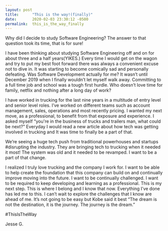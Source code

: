 ```yaml
---
layout: post
title:      "This is the way!(finally)"
date:       2020-02-03 23:30:12 -0500
permalink:  this_is_the_way_finally
---
```



Why did I decide to study Software Engineering?  The answer to that question took its time, that is for sure!  

I have been thinking about studying Software Engineering off and on for about three and a half years(YIKES.)  Every time I would get on the wagon and try to put my best foot forward there was  always a convenient excuse not to dive in. It was starting to become comically sad and personally defeating.   Was Software Development actually for me?  It wasn’t until December 2019 when I finally wouldn’t let myself walk away.  Committing to a full time job and school was a tough first hurdle. Who doesn’t love time for family, netflix and nothing after a long day of work?

I have worked in trucking for the last nine years in a multitude of entry level and senior level roles.  I’ve worked on different teams such as account management, sales, operations and most recently pricing.  I wanted my next move, as a professional, to benefit from that exposure and experience.    I asked myself “you're in the business of trucks and trailers man, what could be next?”  Everyday I would read a new article about how tech was getting involved in trucking and It was time to finally be a part of that. 

We’re seeing a huge tech push from traditional powerhouses and startups #disrupting the industry. They are bringing tech to trucking when it needed it most!  The system was old and it needed to be revamped.  I want to be a part of that change. 

I realized I truly love trucking and the company I work for.  I want to be able to help create the foundation that this company can build on and continually improve moving into the future.  I want to be continually challenged. I want to be required to keep developing and learning as a professional.  This is my next step.  This is where I belong and I know that now. Everything I’ve done has led me to this.  I can’t wait to explore the challenges that I know are ahead of me. It’s not going to be easy but Kobe said it best “The dream is not the destination, it is the journey.  The journey is the dream.” 

#ThisIsTheWay

Jesse G.


